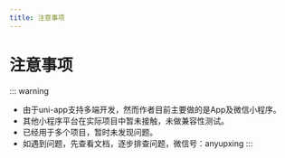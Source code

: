 ```yaml
---
title: 注意事项
---
```


# 注意事项

::: warning
- 由于uni-app支持多端开发，然而作者目前主要做的是App及微信小程序。
- 其他小程序平台在实际项目中暂未接触，未做兼容性测试。
- 已经用于多个项目，暂时未发现问题。
- 如遇到问题，先查看文档，逐步排查问题，微信号：anyupxing
:::
